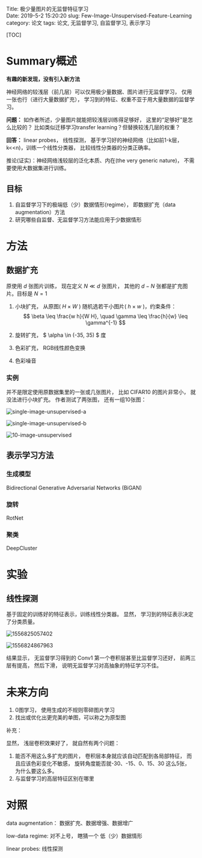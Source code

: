 Title: 极少量图片的无监督特征学习  
Date: 2019-5-2 15:20:20
slug: Few-Image-Unsupervised-Feature-Learning
category: 论文
tags: 论文, 无监督学习, 自监督学习, 表示学习



[TOC]



# Summary概述

**有趣的新发现，没有引入新方法**



神经网络的较浅层（前几层）可以仅用极少量数据、图片进行无监督学习， 仅用一张也行（进行大量数据扩充）， 学习到的特征、权重不亚于用大量数据的监督学习。



**问题：** 如作者所述，少量图片就能把较浅层训练得足够好， 这里的“足够好”是怎么比较的？ 比如类似迁移学习transfer learning？但替换较浅几层的权重？

**回答：** linear probes， 线性探测， 基于学习好的神经网络（比如前1-k层， k<<n)，训练一个线性分类器， 比较线性分类器的分类正确率。



推论(证实)：神经网络浅较层的泛化本质、内在(the very generic nature)， 不需要使用大数据集进行训练。



## 目标

1. 自监督学习下的极端低（少）数据情形(regime）， 即数据扩充（data augmentation）方法
2. 研究哪些自监督、无监督学习方法能应用于少数据情形



# 方法



## 数据扩充

原使用 $d$ 张图片训练， 现在定义 $N \ll d$  张图片， 其他的 $d-N$ 张都是扩充图片。目标是 $N=1$ 



1. 小块扩充， 从原图( $H \times W$ ) 随机选若干小图片( $h \times w$ )，约束条件：
   $$
   \beta \leq \frac{w h}{W H}, \quad \gamma \leq \frac{h}{w} \leq \gamma^{-1}
   $$

2. 旋转扩充，  $ \alpha \in (-35, 35) $ 度

3. 色彩扩充， RGB线性颜色变换

4. 色彩噪音

### 实例

并不是限定使用原数据集里的一张或几张图片， 比如 CIFAR10 的图片非常小， 就没法进行小块扩充。 作者测试了两张图， 还有一组10张图：



![single-image-unsupervised-a](images/single-image-unsupervised-a.png)

![single-image-unsupervised-b](images/single-image-unsupervised-b.png)

![10-image-unsupervised](images/10-image-unsupervised.png)

## 表示学习方法

### 生成模型

Bidirectional Generative Adversarial Networks (BiGAN) 

### 旋转

RotNet

### 聚类 

DeepCluster



# 实验

## 线性探测

基于固定的训练好的特征表示，训练线性分类器。 显然， 学习到的特征表示决定了分类质量。

![1556825057402](images/unsupervised-linear-probe-cifar10.png)

![1556824867963](images/unsupervised-linear-probe.png)

结果显示， 无监督学习得到的 Conv1 第一个卷积层甚至比监督学习还好， 前两三层有提高， 然后下滑， 说明无监督学习对高抽象的特征学习不佳。

# 未来方向

1. 0图学习， 使用生成的不规则零碎图片学习
2. 找出或优化出更完美的单图，可以称之为原型图

补充：

显然， 浅层卷积效果好了， 就自然有两个问题：

1. 能否不用这么多扩充的图片， 卷积层本身就应该自动匹配到各局部特征， 而且应该色彩变化不敏感， 旋转角度能否就-30、-15、0、15、30 这么5张， 为什么要这么多。
2. 与监督学习的高层特征区别在哪里

# 对照

data augmentation： 数据扩充、数据增强、数据增广

low-data regime: 对不上号， 瞎猜一个 低（少）数据情形

linear probes: 线性探测